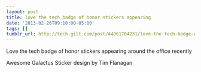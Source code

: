 ```yaml
---
layout: post
title: love the tech badge of honor stickers appearing
date: '2013-02-26T09:10:00-05:00'
tags: []
tumblr_url: http://tech.gilt.com/post/44061704231/love-the-tech-badge-of-honor-stickers-appearing
---
```

Love the tech badge of honor stickers appearing around the office recently

Awesome Galactus Sticker design by Tim Flanagan
